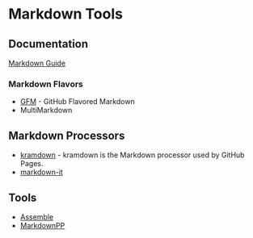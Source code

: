 # Markdown Tools

## Documentation

[Markdown Guide][md-guide]

[md-guide]: <https://www.markdownguide.org>

### Markdown Flavors

* [GFM][] - GitHub Flavored Markdown
* MultiMarkdown

[gfm]: <https://github.github.com/gfm/>

## Markdown Processors

* [kramdown][] - kramdown is the Markdown processor used by GitHub Pages.
* [markdown-it][]

[kramdown]: <https://kramdown.gettalong.org>
[markdown-it]: <https://markdown-it.github.io>

## Tools

* [Assemble][]
* [MarkdownPP][md-pp]

[assemble]: <http://assemble.io/docs/Markdown.html>
[md-pp]: <>
